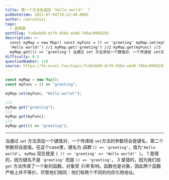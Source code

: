 ```yaml
---
title: 哪一个方法会返回 'Hello world!' ？
pubDatetime: 2021-07-04T18:12:48.000Z
author: caorushizi
tags:
  - 选择题
postSlug: fc6beb89-dcf0-456e-a4d0-746ec0968295
description: >-
  const myMap = new Map() const myFunc = () => 'greeting' myMap.set(myFunc,
  'Hello world!') //1 myMap.get('greeting') //2 myMap.get(myFunc) //3
  myMap.get(() => 'greeting') 当通过 set 方法添加一个键值对，一个传递给 set方法的
difficulty: 0.5
questionNumber: 120
source: https://fe.ecool.fun/topic/fc6beb89-dcf0-456e-a4d0-746ec0968295
---
```


```javascript
const myMap = new Map();
const myFunc = () => "greeting";

myMap.set(myFunc, "Hello world!");

//1
myMap.get("greeting");
//2
myMap.get(myFunc);
//3
myMap.get(() => "greeting");
```

---

当通过 `set` 方法添加一个键值对，一个传递给 `set`方法的参数将会是键名，第二个参数将会是值。在这个case里，键名为 _函数_ `() => 'greeting'`，值为`'Hello world'`。 `myMap` 现在就是 `{ () => 'greeting' => 'Hello world!' }`。
1 是错的，因为键名不是 `'greeting'` 而是 `() => 'greeting'`。
3 是错的，因为我们给`get` 方法传递了一个新的函数。对象受 _引用_ 影响。函数也是对象，因此两个函数严格上并不等价，尽管他们相同：他们有两个不同的内存引用地址。
